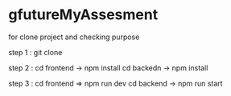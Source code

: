 # gfutureMyAssesment

for clone project and checking purpose 

step 1 : git clone 

step 2 : cd frontend -> npm install 
         cd backedn  -> npm install

step 3 : cd frontend => npm run dev
         cd backend  -> npm run start

